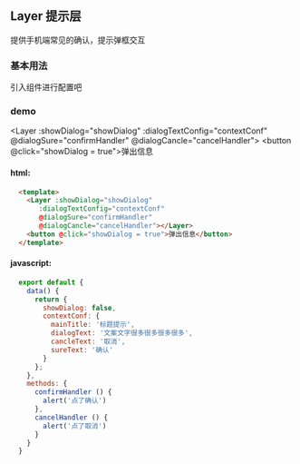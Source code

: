 <style scoped>
  .main{
    padding-left: 10px;
  }
  .inner{
    padding: 10px;
  }
  .btn{
    height: 20px;
    width: 60px;
    line-height: 20px;
    color: #fff;
    text-align: center;
    border-radius: 5px;
    margin-top: 10px;
    font-size: 12px;
    background-color: #ff5e51;
  }
</style>

## Layer 提示层

提供手机端常见的确认，提示弹框交互

### 基本用法

引入组件进行配置吧

### demo

  <Layer :showDialog="showDialog" 
         :dialogTextConfig="contextConf"
         @dialogSure="confirmHandler"
         @dialogCancle="cancelHandler"></Layer>
  <button @click="showDialog = true">弹出信息</button>
#### html:
```html
  <template>
    <Layer :showDialog="showDialog" 
       :dialogTextConfig="contextConf"
       @dialogSure="confirmHandler"
       @dialogCancle="cancelHandler"></Layer>
    <button @click="showDialog = true">弹出信息</button>
  </template>
```
#### javascript:
```js
  export default {
    data() {
      return {
        showDialog: false,
        contextConf: {
          mainTitle: '标题提示',
          dialogText: '文案文字很多很多很多很多',
          cancleText: '取消',
          sureText: '确认'
        }
      };
    },
    methods: {
      confirmHandler () {
        alert('点了确认')
      },
      cancelHandler () {
        alert('点了取消')
      }
    }
  }
```
<script>
  export default {
    data() {
      return {
        showDialog: false,
        contextConf: {
          mainTitle: '标题提示',
          dialogText: '文案文字很多很多很多很多',
          cancleText: '取消',
          sureText: '确认'
        }
      };
    },
    methods: {
      confirmHandler () {
        alert('点了确认')
        this.showDialog = false
      },
      cancelHandler () {
        alert('点了取消')
        this.showDialog = false
      }
    }
  }
</script>
